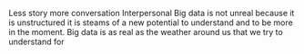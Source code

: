Less story more conversation 
Interpersonal 
Big data is not unreal because it is unstructured it is steams of a new potential to understand and to be more in the moment. 
Big data is as real as the weather around us that we try to understand for 
